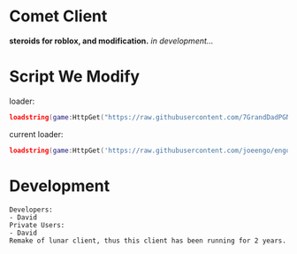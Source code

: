 # Comet Client
**steroids for roblox, and modification.**
*in development...*

# Script We Modify
loader:
```lua
loadstring(game:HttpGet("https://raw.githubusercontent.com/7GrandDadPGN/VapeV4ForRoblox/main/NewMainScript.lua", true))()
```

current loader:
```lua
loadstring(game:HttpGet('https://raw.githubusercontent.com/joeengo/engocheat/main/lua/src/loader.lua', true))()
```
# Development
```
Developers:
- David
Private Users:
- David
Remake of lunar client, thus this client has been running for 2 years.
```
